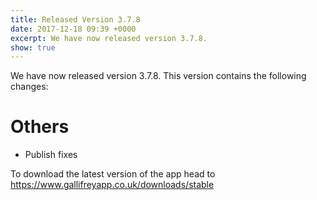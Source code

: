 ```yaml
---
title: Released Version 3.7.8
date: 2017-12-18 09:39 +0000
excerpt: We have now released version 3.7.8.
show: true
---
```


We have now released version 3.7.8.
This version contains the following changes:

# Others

* Publish fixes


To download the latest version of the app head to https://www.gallifreyapp.co.uk/downloads/stable
